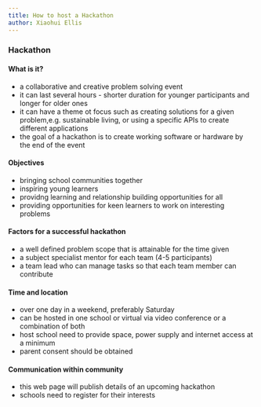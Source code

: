 ```yaml
---
title: How to host a Hackathon
author: Xiaohui Ellis
---
```


### Hackathon 

#### What is it?
+ a collaborative and creative problem solving event
+ it can last several hours - shorter duration for younger participants and longer for older ones
+ it can have a theme ot focus such as creating solutions for a given problem,e.g. sustainable living, or using a specific APIs to create different applications 
+ the goal of a hackathon is to create working software or hardware by the end of the event

#### Objectives
+ bringing school communities together
+ inspiring young learners
+ providng learning and relationship building opportunities for all
+ providing opportunities for keen learners to work on interesting problems

#### Factors for a successful hackathon
+ a well defined problem scope that is attainable for the time given
+ a subject specialist mentor for each team (4-5 participants)
+ a team lead who can manage tasks so that each team member can contribute

#### Time and location

+ over one day in a weekend, preferably Saturday 
+ can be hosted in one school or virtual via video conference or a combination of both
+ host school need to provide space, power supply and internet access at a minimum
+ parent consent should be obtained

#### Communication within community 
+ this web page will publish details of an upcoming hackathon
+ schools need to register for their interests 

